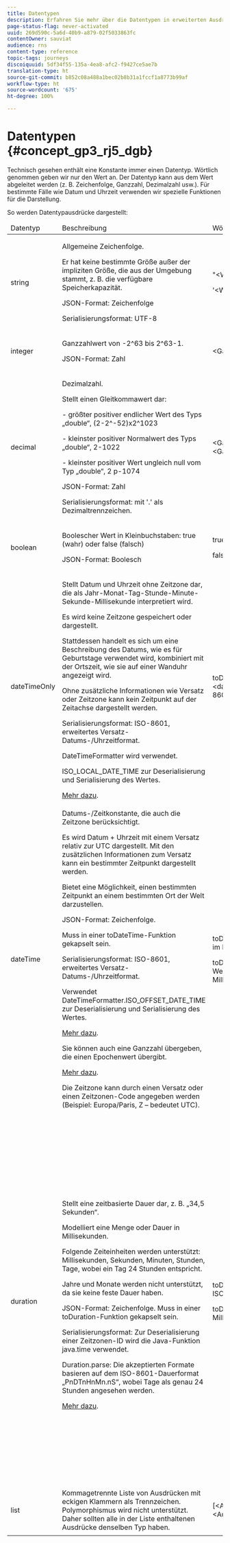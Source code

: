 ```yaml
---
title: Datentypen
description: Erfahren Sie mehr über die Datentypen in erweiterten Ausdrücken
page-status-flag: never-activated
uuid: 269d590c-5a6d-40b9-a879-02f5033863fc
contentOwner: sauviat
audience: rns
content-type: reference
topic-tags: journeys
discoiquuid: 5df34f55-135a-4ea8-afc2-f9427ce5ae7b
translation-type: ht
source-git-commit: b852c08a488a1bec02b8b31a1fccf1a8773b99af
workflow-type: ht
source-wordcount: '675'
ht-degree: 100%

---
```



# Datentypen {#concept_gp3_rj5_dgb}

Technisch gesehen enthält eine Konstante immer einen Datentyp. Wörtlich genommen geben wir nur den Wert an. Der Datentyp kann aus dem Wert abgeleitet werden (z. B. Zeichenfolge, Ganzzahl, Dezimalzahl usw.). Für bestimmte Fälle wie Datum und Uhrzeit verwenden wir spezielle Funktionen für die Darstellung.

So werden Datentypausdrücke dargestellt:

<table>
    <thead>
        <tr>
        <td>Datentyp</td>
        <td>Beschreibung</td>
        <td>Wörtliche Darstellung</td>
        <td>Beispiel</td>
        </tr>
    </thead>
    <tbody>
    <tr>
        <td>string</td>
        <td><p>Allgemeine Zeichenfolge.</p><p>Er hat keine bestimmte Größe außer der impliziten Größe, die aus der Umgebung stammt, z. B. die verfügbare Speicherkapazität.</p><p>JSON-Format: Zeichenfolge</p><p>Serialisierungsformat: UTF-8</p></td>
        <td><p>"&lt;Wert&gt;"</p><p>'&lt;Wert&gt;'</p></td>
        <td><p><pre>"Hello World"</pre></p><p><pre>'Hello World'</pre></p></td>
    </tr>
    <tr>
        <td>integer</td>
        <td><p>Ganzzahlwert von -2^63 bis 2^63-1.</p><p>JSON-Format: Zahl</p></td>
        <td>&lt;Ganzzahlwert&gt;</td>
        <td><p><pre>42</pre></p></td>
    </tr>
    <tr>
        <td>decimal</td>
        <td><p>Dezimalzahl.</p><p>Stellt einen Gleitkommawert dar:</p>
        <p>- größter positiver endlicher Wert des Typs „double“, (2-2^-52)x2^1023</p>
        <p> - kleinster positiver Normalwert des Typs „double“, 2-1022</p>
        <p> - kleinster positiver Wert ungleich null vom Typ „double“, 2 p-1074</p><p>JSON-Format: Zahl</p><p>Serialisierungsformat: mit '.' als Dezimaltrennzeichen.</p></td>
        <td>&lt;Ganzzahlwert&gt;.&lt;Ganzzahlwert&gt;</td>
        <td><p><pre>3.14</pre></p></td>
    </tr>
    <tr>
        <td>boolean</td>
        <td><p>Boolescher Wert in Kleinbuchstaben: true (wahr) oder false (falsch)</p><p>JSON-Format: Boolesch</p></td>
        <td><p>true</p><p>false</p></td>
        <td><p><pre>true</pre></p></td>
    </tr>
    <tr>
        <td>dateTimeOnly</td>
        <td><p>Stellt Datum und Uhrzeit ohne Zeitzone dar, die als Jahr-Monat-Tag-Stunde-Minute-Sekunde-Millisekunde interpretiert wird.</p><p>Es wird keine Zeitzone gespeichert oder dargestellt.</p><p>Stattdessen handelt es sich um eine Beschreibung des Datums, wie es für Geburtstage verwendet wird, kombiniert mit der Ortszeit, wie sie auf einer Wanduhr angezeigt wird.</p><p>Ohne zusätzliche Informationen wie Versatz oder Zeitzone kann kein Zeitpunkt auf der Zeitachse dargestellt werden.</p><p>Serialisierungsformat: ISO-8601, erweitertes Versatz-Datums-/Uhrzeitformat.</p><p>DateTimeFormatter wird verwendet.</p><p>ISO_LOCAL_DATE_TIME zur Deserialisierung und Serialisierung des Wertes.</p> <a href="https://docs.oracle.com/javase/8/docs/api/java/time/format/DateTimeFormatter.html#ISO_LOCAL_DATE_TIME">Mehr dazu</a>.</td>
        <td><p>toDateTimeOnly("&lt;dateTimeOnly im ISO-8601-Format&gt;")</p></td>
        <td></td>
    </tr>
    <tr>
        <td>dateTime</td>
        <td><p>Datums-/Zeitkonstante, die auch die Zeitzone berücksichtigt.</p><p>Es wird Datum + Uhrzeit mit einem Versatz relativ zur UTC dargestellt. Mit den zusätzlichen Informationen zum Versatz kann ein bestimmter Zeitpunkt dargestellt werden. </p><p>Bietet eine Möglichkeit, einen bestimmten Zeitpunkt an einem bestimmten Ort der Welt darzustellen.</p><p>JSON-Format: Zeichenfolge.</p><p> Muss in einer toDateTime-Funktion gekapselt sein.</p><p>
        Serialisierungsformat: ISO-8601, erweitertes Versatz-Datums-/Uhrzeitformat.</p><p> Verwendet DateTimeFormatter.ISO_OFFSET_DATE_TIME zur Deserialisierung und Serialisierung des Wertes.</p> <a href="https://docs.oracle.com/javase/8/docs/api/java/time/format/DateTimeFormatter.html#ISO_OFFSET_DATE_TIME">Mehr dazu</a>. 
        <p>Sie können auch eine Ganzzahl übergeben, die einen Epochenwert übergibt.</p> <a href="https://www.epochconverter.com/">Mehr dazu</a>.</p>
        <p>Die Zeitzone kann durch einen Versatz oder einen Zeitzonen-Code angegeben werden (Beispiel: Europa/Paris, Z – bedeutet UTC).</p></td>
        <td><p>toDateTime("&lt;dateTime im ISO-8601-Format&gt;")</p>
        <p>toDateTime(&lt;ganzzahliger Wert einer Epoche in Millisekunden&gt;)</p></td>
        <td><p><pre>toDateTime("1977-04-22T06:00:00Z")</pre></p><p><pre>toDateTime</pre></p><p><pre>("2011-12-03T15:15:30Z")</pre></p><p><pre>toDateTime</pre></p><p><pre>("2011-12-03T15:15:30.123Z")</pre></p><p><pre>toDateTime</pre></p><p><pre>("2011-12-03T15:15:30.123+02:00")</pre></p>
        <p><pre>toDateTime</pre></p><p><pre>("2011-12-03T15:15:30.123-00:20")</pre></p><p><pre>toDateTime(1560762190189)</pre></p></td>
    </tr>
    <tr>
        <td>duration</td>
        <td><p>Stellt eine zeitbasierte Dauer dar, z. B. „34,5 Sekunden“.</p><p> Modelliert eine Menge oder Dauer in Millisekunden.</p><p>Folgende Zeiteinheiten werden unterstützt: Millisekunden, Sekunden, Minuten, Stunden, Tage, wobei ein Tag 24 Stunden entspricht.</p><p> Jahre und Monate werden nicht unterstützt, da sie keine feste Dauer haben.</p><p>JSON-Format: Zeichenfolge. Muss in einer toDuration-Funktion gekapselt sein.</p><p>Serialisierungsformat: Zur Deserialisierung einer Zeitzonen-ID wird die Java-Funktion java.time verwendet.</p><p>Duration.parse: Die akzeptierten Formate basieren auf dem ISO-8601-Dauerformat „PnDTnHnMn.nS“, wobei Tage als genau 24 Stunden angesehen werden.</p><a href="https://docs.oracle.com/javase/8/docs/api/java/time/Duration.html#parse-java.lang.CharSequence-">Mehr dazu</a>.</td>
        <td><p>toDuration("&lt;Dauer im ISO-8601-Format&gt;")</p><p>toDuration(&lt;Dauer in Millisekunden&gt;)</p></td>
        <td><p><pre>toDuration("PT5S") // 5 Sekunden</pre></p>
        <p><pre>toDuration(500) // </pre></p>
        <p><pre>500ms</pre></p>
        <p><pre>toDuration("PT20.345S") </pre></p>
        <p><pre>- wird als „20,345 Sekunden“ gedeutet</pre></p>
        <p><pre>toDuration("PT15M") </pre></p>
        <p><pre> - wird als „15 Minuten“ gedeutet</pre></p>
        <p><pre>(wobei eine Minute 60 Sekunden hat)</pre></p>
        <p><pre>toDuration("PT10H") </pre></p>
        <p><pre>- wird als „10 Stunden“ gedeutet</pre></p>
        <p><pre>(wobei eine Stunde 3600 Sekunden hat)</pre></p>
        <p><pre>toDuration("P2D") </pre></p>
        <p><pre>- wird als „2 Tage“ gedeutet</pre></p>
        <p><pre>(wobei ein Tag </pre></p>
        <p><pre>24 Stunden oder 86400 Sekunden hat)</pre></p>
        <p><pre>toDuration("P2DT3H4M") </pre></p>
        <p><pre>- wird als</pre></p>
        <p><pre>„2 Tage, 3 Stunden und 4 Minuten“ gedeutet</pre></p>
        <p><pre>toDuration("P-6H3M") </pre></p>
        <p><pre>- wird als</pre></p>
        <p><pre>„-6 Stunden und +3 Minuten“ gedeutet</pre></p>
        <p><pre>toDuration("-P6H3M") </pre></p>
        <p><pre>- wird als</pre></p>
        <p><pre>„-6 Stunden und -3 Minuten“ gedeutet</pre></p>
        <p><pre>toDuration("-P-6H+3M") </pre></p>
        <p><pre>- wird als</pre></p>
        <p><pre>„+6 Stunden und -3 Minuten“ gedeutet</pre></p></td>
    </tr>
    <tr>
        <td>list</td>
        <td>Kommagetrennte Liste von Ausdrücken mit eckigen Klammern als Trennzeichen. Polymorphismus wird nicht unterstützt. Daher sollten alle in der Liste enthaltenen Ausdrücke denselben Typ haben.</td>
        <td>[&lt;Ausdruck&gt;, &lt;Ausdruck&gt;, ... ]</td>
        <td><p><pre>["Wert1","Wert2"]</pre></p><p><pre>[3,5]</pre></p><p><pre>[toDuration(500),toDuration(800)]</pre></p></td>
    </tr>
    </tbody>
</table>
